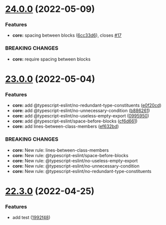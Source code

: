 # [24.0.0](https://github.com/RimacTechnology/eslint-config-rimac/compare/v23.0.0...v24.0.0) (2022-05-09)


### Features

* **core:** spacing between blocks ([6cc33d6](https://github.com/RimacTechnology/eslint-config-rimac/commit/6cc33d693e75df9dd82321064e0badb54d2d272e)), closes [#17](https://github.com/RimacTechnology/eslint-config-rimac/issues/17)


### BREAKING CHANGES

* **core:** require spacing between blocks

# [23.0.0](https://github.com/RimacTechnology/eslint-config-rimac/compare/v22.3.0...v23.0.0) (2022-05-04)


### Features

* **core:** add @typescript-eslint/no-redundant-type-constituents ([e0f20cd](https://github.com/RimacTechnology/eslint-config-rimac/commit/e0f20cd529c7d7b004e5de832987ea514b552647))
* **core:** add @typescript-eslint/no-unnecessary-condition ([b886261](https://github.com/RimacTechnology/eslint-config-rimac/commit/b886261f87552c8d8cb1bc15e60fbb63098d0389))
* **core:** add @typescript-eslint/no-useless-empty-export ([0995950](https://github.com/RimacTechnology/eslint-config-rimac/commit/09959502f6e44c4f7499a12d456b74cc91c4df54))
* **core:** add @typescript-eslint/space-before-blocks ([cf6d661](https://github.com/RimacTechnology/eslint-config-rimac/commit/cf6d66174e6a5be8d178aed35a5b97f7512a5bd5))
* **core:** add lines-between-class-members ([ef632bd](https://github.com/RimacTechnology/eslint-config-rimac/commit/ef632bdd7bdd4729d1b3218ae0f526ea52d45256))


### BREAKING CHANGES

* **core:** New rule: lines-between-class-members
* **core:** New rule: @typescript-eslint/space-before-blocks
* **core:** New rule: @typescript-eslint/no-useless-empty-export
* **core:** New rule: @typescript-eslint/no-unnecessary-condition
* **core:** New rule: @typescript-eslint/no-redundant-type-constituents

# [22.3.0](https://github.com/RimacTechnology/eslint-config-rimac/compare/v22.2.3...v22.3.0) (2022-04-25)


### Features

* add test ([1992f48](https://github.com/RimacTechnology/eslint-config-rimac/commit/1992f48ee455019528da25a7c3f8a5adecaeb8d1))
